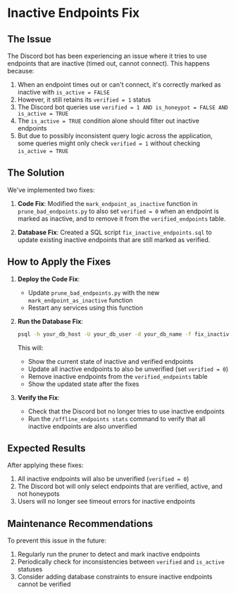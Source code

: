 # Inactive Endpoints Fix

## The Issue

The Discord bot has been experiencing an issue where it tries to use endpoints that are inactive (timed out, cannot connect). This happens because:

1. When an endpoint times out or can't connect, it's correctly marked as inactive with `is_active = FALSE`
2. However, it still retains its `verified = 1` status
3. The Discord bot queries use `verified = 1 AND is_honeypot = FALSE AND is_active = TRUE`
4. The `is_active = TRUE` condition alone should filter out inactive endpoints
5. But due to possibly inconsistent query logic across the application, some queries might only check `verified = 1` without checking `is_active = TRUE`

## The Solution

We've implemented two fixes:

1. **Code Fix**: Modified the `mark_endpoint_as_inactive` function in `prune_bad_endpoints.py` to also set `verified = 0` when an endpoint is marked as inactive, and to remove it from the `verified_endpoints` table.

2. **Database Fix**: Created a SQL script `fix_inactive_endpoints.sql` to update existing inactive endpoints that are still marked as verified.

## How to Apply the Fixes

1. **Deploy the Code Fix**:
   - Update `prune_bad_endpoints.py` with the new `mark_endpoint_as_inactive` function
   - Restart any services using this function

2. **Run the Database Fix**:
   ```bash
   psql -h your_db_host -U your_db_user -d your_db_name -f fix_inactive_endpoints.sql
   ```
   
   This will:
   - Show the current state of inactive and verified endpoints
   - Update all inactive endpoints to also be unverified (set `verified = 0`)
   - Remove inactive endpoints from the `verified_endpoints` table
   - Show the updated state after the fixes

3. **Verify the Fix**:
   - Check that the Discord bot no longer tries to use inactive endpoints
   - Run the `/offline_endpoints stats` command to verify that all inactive endpoints are also unverified

## Expected Results

After applying these fixes:

1. All inactive endpoints will also be unverified (`verified = 0`)
2. The Discord bot will only select endpoints that are verified, active, and not honeypots
3. Users will no longer see timeout errors for inactive endpoints

## Maintenance Recommendations

To prevent this issue in the future:

1. Regularly run the pruner to detect and mark inactive endpoints
2. Periodically check for inconsistencies between `verified` and `is_active` statuses
3. Consider adding database constraints to ensure inactive endpoints cannot be verified 